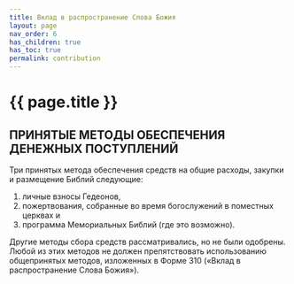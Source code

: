 ```yaml
---
title: Вклад в распространение Слова Божия
layout: page
nav_order: 6
has_children: true
has_toc: true
permalink: contribution
---
```


# {{ page.title }}

## ПРИНЯТЫЕ МЕТОДЫ ОБЕСПЕЧЕНИЯ ДЕНЕЖНЫХ ПОСТУПЛЕНИЙ

Три принятых метода обеспечения средств на общие расходы, закупки и размещение
Библий следующие:

1. личные взносы Гедеонов,
2. пожертвования, собранные во время богослужений в поместных церквах и
3. программа Мемориальных Библий (где это возможно).

Другие методы сбора средств рассматривались, но не были одобрены. Любой из этих
методов не должен препятствовать использованию общепринятых методов, изложенных
в Форме 310 («Вклад в распространение Слова Божия»).
